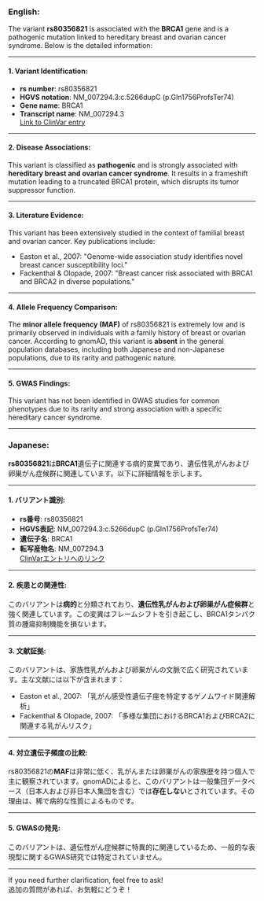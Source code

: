 ### English:
The variant **rs80356821** is associated with the **BRCA1** gene and is a pathogenic mutation linked to hereditary breast and ovarian cancer syndrome. Below is the detailed information:

---

#### 1. **Variant Identification**:
- **rs number**: rs80356821
- **HGVS notation**: NM_007294.3:c.5266dupC (p.Gln1756ProfsTer74)
- **Gene name**: BRCA1
- **Transcript name**: NM_007294.3  
  [Link to ClinVar entry](https://www.ncbi.nlm.nih.gov/clinvar/variation/17661/)

---

#### 2. **Disease Associations**:
This variant is classified as **pathogenic** and is strongly associated with **hereditary breast and ovarian cancer syndrome**. It results in a frameshift mutation leading to a truncated BRCA1 protein, which disrupts its tumor suppressor function.

---

#### 3. **Literature Evidence**:
This variant has been extensively studied in the context of familial breast and ovarian cancer. Key publications include:
- Easton et al., 2007: "Genome-wide association study identifies novel breast cancer susceptibility loci."
- Fackenthal & Olopade, 2007: "Breast cancer risk associated with BRCA1 and BRCA2 in diverse populations."

---

#### 4. **Allele Frequency Comparison**:
The **minor allele frequency (MAF)** of rs80356821 is extremely low and is primarily observed in individuals with a family history of breast or ovarian cancer. According to gnomAD, this variant is **absent** in the general population databases, including both Japanese and non-Japanese populations, due to its rarity and pathogenic nature.

---

#### 5. **GWAS Findings**:
This variant has not been identified in GWAS studies for common phenotypes due to its rarity and strong association with a specific hereditary cancer syndrome.

---

### Japanese:
**rs80356821**は**BRCA1**遺伝子に関連する病的変異であり、遺伝性乳がんおよび卵巣がん症候群に関連しています。以下に詳細情報を示します。

---

#### 1. **バリアント識別**:
- **rs番号**: rs80356821
- **HGVS表記**: NM_007294.3:c.5266dupC (p.Gln1756ProfsTer74)
- **遺伝子名**: BRCA1
- **転写産物名**: NM_007294.3  
  [ClinVarエントリへのリンク](https://www.ncbi.nlm.nih.gov/clinvar/variation/17661/)

---

#### 2. **疾患との関連性**:
このバリアントは**病的**と分類されており、**遺伝性乳がんおよび卵巣がん症候群**と強く関連しています。この変異はフレームシフトを引き起こし、BRCA1タンパク質の腫瘍抑制機能を損ないます。

---

#### 3. **文献証拠**:
このバリアントは、家族性乳がんおよび卵巣がんの文脈で広く研究されています。主な文献には以下が含まれます：
- Easton et al., 2007: 「乳がん感受性遺伝子座を特定するゲノムワイド関連解析」
- Fackenthal & Olopade, 2007: 「多様な集団におけるBRCA1およびBRCA2に関連する乳がんリスク」

---

#### 4. **対立遺伝子頻度の比較**:
rs80356821の**MAF**は非常に低く、乳がんまたは卵巣がんの家族歴を持つ個人で主に観察されています。gnomADによると、このバリアントは一般集団データベース（日本人および非日本人集団を含む）では**存在しない**とされています。その理由は、稀で病的な性質によるものです。

---

#### 5. **GWASの発見**:
このバリアントは、遺伝性がん症候群に特異的に関連しているため、一般的な表現型に関するGWAS研究では特定されていません。

---

If you need further clarification, feel free to ask!  
追加の質問があれば、お気軽にどうぞ！